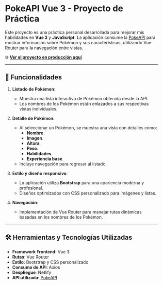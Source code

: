 # PokeAPI Vue 3 - Proyecto de Práctica

Este proyecto es una práctica personal desarrollada para mejorar mis habilidades en **Vue 3** y **JavaScript**. La aplicación consume la [PokeAPI](https://pokeapi.co/) para mostrar información sobre Pokémon y sus características, utilizando Vue Router para la navegación entre vistas.

🌐 **[Ver el proyecto en producción aquí](https://pokea-api.netlify.app/)**

---

## 🚀 Funcionalidades

1. **Listado de Pokémon**:

   - Muestra una lista interactiva de Pokémon obtenida desde la API.
   - Los nombres de los Pokémon están enlazados a sus respectivas vistas individuales.

2. **Detalle de Pokémon**:

   - Al seleccionar un Pokémon, se muestra una vista con detalles como:
     - **Nombre**.
     - **Imagen**.
     - **Altura**.
     - **Peso**.
     - **Habilidades**.
     - **Experiencia base**.
   - Incluye navegación para regresar al listado.

3. **Estilo y diseño responsivo**:

   - La aplicación utiliza **Bootstrap** para una apariencia moderna y profesional.
   - Diseños optimizados con CSS personalizado para imágenes y listas.

4. **Navegación**:
   - Implementación de Vue Router para manejar rutas dinámicas basadas en los nombres de los Pokémon.

---

## 🛠️ Herramientas y Tecnologías Utilizadas

- **Framework Frontend**: Vue 3
- **Rutas**: Vue Router
- **Estilo**: Bootstrap y CSS personalizado
- **Consumo de API**: Axios
- **Despliegue**: Netlify
- **API utilizada**: [PokeAPI](https://pokeapi.co/)

